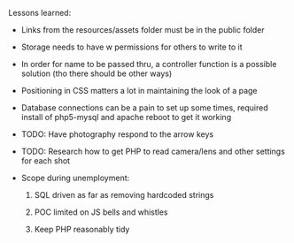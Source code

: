 Lessons learned:

* Links from the resources/assets folder must be in the public folder

* Storage needs to have w permissions for others to write to it

* In order for name to be passed thru, a controller function is a possible solution (tho there should be other ways)

* Positioning in CSS matters a lot in maintaining the look of a page

* Database connections can be a pain to set up some times, required install of php5-mysql and apache reboot to get it working

* TODO: Have photography respond to the arrow keys

* TODO: Research how to get PHP to read camera/lens and other settings for each shot

* Scope during unemployment: 

    1. SQL driven as far as removing hardcoded strings

    2. POC limited on JS bells and whistles

    3. Keep PHP reasonably tidy